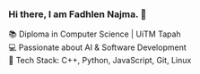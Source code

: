### Hi there, I am Fadhlen Najma. 👋

📚 Diploma in Computer Science | UiTM Tapah<br/>
💻 Passionate about AI & Software Development<br/>
🔧 Tech Stack: C++, Python, JavaScript, Git, Linux 


